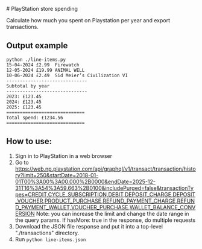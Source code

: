 # PlayStation store spending

Calculate how much you spent on Playstation per year and export transactions.

## Output example

```
python ./line-items.py
15-04-2024 £2.99  Firewatch
12-05-2024 £19.99 ANIMAL WELL
10-06-2024 £2.49  Sid Meier’s Civilization VI
------------------------------
Subtotal by year
------------------------------
2023: £123.45
2024: £123.45
2025: £123.45
=============================
Total spend: £1234.56
=============================
```

## How to use:

1. Sign in to PlayStation in a web browser
2. Go to https://web.np.playstation.com/api/graphql/v1/transact/transaction/history?limit=250&startDate=2018-01-01T00%3A00%3A00.000%2B0000&endDate=2025-12-31T16%3A54%3A59.663%2B0100&includePurged=false&transactionTypes=CREDIT,CYCLE_SUBSCRIPTION,DEBIT,DEPOSIT_CHARGE,DEPOSIT_VOUCHER,PRODUCT_PURCHASE,REFUND_PAYMENT_CHARGE,REFUND_PAYMENT_WALLET,VOUCHER_PURCHASE,WALLET_BALANCE_CONVERSION
  Note: you can increase the limit and change the date range in the query params. If hasMore: true in the response, do multiple requests
3. Download the JSON file response and put it into a top-level "./transactions" directory.
4. Run `python line-items.json`